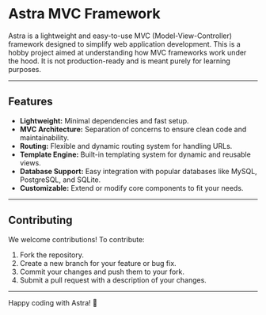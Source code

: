 # Astra MVC Framework

Astra is a lightweight and easy-to-use MVC (Model-View-Controller) framework designed to simplify web application development. This is a hobby project aimed at understanding how MVC frameworks work under the hood. It is not production-ready and is meant purely for learning purposes.

---

## Features

- **Lightweight:** Minimal dependencies and fast setup.
- **MVC Architecture:** Separation of concerns to ensure clean code and maintainability.
- **Routing:** Flexible and dynamic routing system for handling URLs.
- **Template Engine:** Built-in templating system for dynamic and reusable views.
- **Database Support:** Easy integration with popular databases like MySQL, PostgreSQL, and SQLite.
- **Customizable:** Extend or modify core components to fit your needs.

---

## Contributing

We welcome contributions! To contribute:

1. Fork the repository.
2. Create a new branch for your feature or bug fix.
3. Commit your changes and push them to your fork.
4. Submit a pull request with a description of your changes.

---

Happy coding with Astra! 🚀

